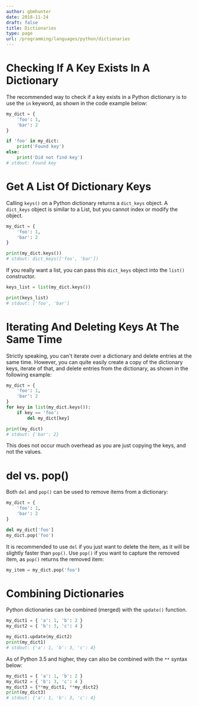 ```yaml
---
author: gbmhunter
date: 2018-11-24
draft: false
title: Dictionaries
type: page
url: /programming/languages/python/dictionaries
---
```


# Checking If A Key Exists In A Dictionary

The recommended way to check if a key exists in a Python dictionary is to use the `in` keyword, as shown in the code example below:

```python
my_dict = {
    'foo': 1,
    'bar': 2
}

if 'foo' in my_dict:
    print('Found key')
else:
    print('Did not find key')
# stdout: Found key
```

# Get A List Of Dictionary Keys

Calling `keys()` on a Python dictionary returns a `dict_keys` object. A `dict_keys` object is similar to a List, but you cannot index or modify the object.

```python
my_dict = {
    'foo': 1,
    'bar': 2
}

print(my_dict.keys())
# stdout: dict_keys(['foo', 'bar'])
```

If you really want a list, you can pass this `dict_keys` object into the `list()` constructor.

```python
keys_list = list(my_dict.keys())

print(keys_list)
# stdout: ['foo', 'bar']
```

# Iterating And Deleting Keys At The Same Time

Strictly speaking, you can't iterate over a dictionary and delete entries at the same time. However, you can quite easily create a copy of the dictionary keys, iterate of that, and delete entries from the dictionary, as shown in the following example:

```python
my_dict = {
    'foo': 1,
    'bar': 2
}
for key in list(my_dict.keys()):
    if key == 'foo':
        del my_dict[key]

print(my_dict)
# stdout: {'bar': 2}
```

This does not occur much overhead as you are just copying the keys, and not the values.

# del vs. pop()

Both `del` and `pop()` can be used to remove items from a dictionary:

```python
my_dict = {
    'foo': 1,
    'bar': 2
}

del my_dict['foo']
my_dict.pop('foo')
```

It is recommended to use `del` if you just want to delete the item, as it will be slightly faster than `pop()`. Use `pop()` if you want to capture the removed item, as `pop()` returns the removed item:

```python
my_item = my_dict.pop('foo')
```

# Combining Dictionaries

Python dictionaries can be combined (merged) with the `update()` function.

```python
my_dict1 = { 'a': 1, 'b': 2 }
my_dict2 = { 'b': 3, 'c': 4 }

my_dict1.update(my_dict2)
print(my_dict1)
# stdout: {'a': 1, 'b': 3, 'c': 4}
```

As of Python 3.5 and higher, they can also be combined with the `**` syntax below:

```python
my_dict1 = { 'a': 1, 'b': 2 }
my_dict2 = { 'b': 3, 'c': 4 }
my_dict3 = {**my_dict1, **my_dict2}
print(my_dict3)
# stdout: {'a': 1, 'b': 3, 'c': 4}
```
